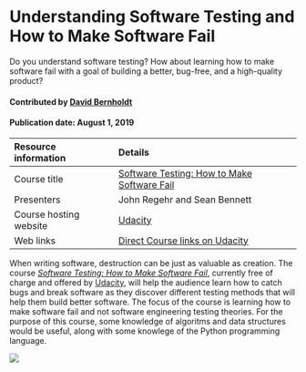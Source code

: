 # Understanding Software Testing and How to Make Software Fail

<!-- deck text start --> 
Do you understand software testing? How about learning how to make software fail with a goal of building a better, bug-free, and a high-quality product?
<!-- deck text end --> 

#### Contributed by [David Bernholdt](http://github.com/bernhold)
#### Publication date: August 1, 2019

Resource information | Details 
:--- | :--- 
Course title  | [Software Testing: How to Make Software Fail](https://www.udacity.com/course/software-testing--cs258)
Presenters | John Regehr and Sean Bennett
Course hosting website | [Udacity](https://www.udacity.com/)
Web links | [Direct Course links on Udacity](https://www.udacity.com/course/software-testing--cs258)


When writing software, destruction can be just as valuable as creation. The course *[Software Testing: How to Make Software Fail](https://www.udacity.com/course/software-testing--cs258)*, currently free of charge and offered by [Udacity](https://www.udacity.com/), will help the audience learn how to catch bugs and break software as they discover different testing methods that will help them build better software. The focus of the course is learning how to make software fail and not software engineering testing theories. For the purpose of this course, some knowledge of algoritms and data structures would be useful, along with some knowlege of the Python programming language.

<img src='https://github.com/betterscientificsoftware/images/raw/master/Logo-class-udacity.png' class='logo' />



<!---
Publish: yes
Topics: testing
Pinned: no
RSS update: 2019-08-01
--->
